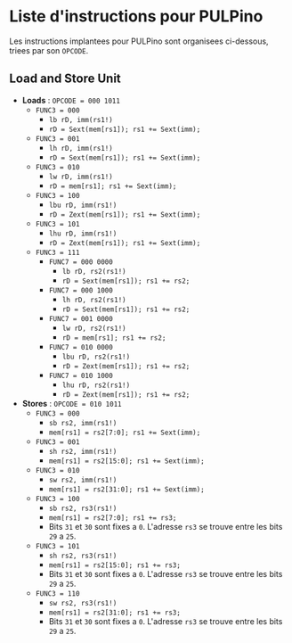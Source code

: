 # Liste d'instructions pour PULPino #

Les instructions implantees pour PULPino sont organisees ci-dessous, triees par son `OPCODE`. 

## Load and Store Unit ##

* **Loads** : `OPCODE = 000 1011`
  * `FUNC3 = 000` 
	* `lb rD, imm(rs1!)`
	* `rD = Sext(mem[rs1]); rs1 += Sext(imm);`
  * `FUNC3 = 001` 
	* `lh rD, imm(rs1!)`
	* `rD = Sext(mem[rs1]); rs1 += Sext(imm);`
  * `FUNC3 = 010` 
	* `lw rD, imm(rs1!)`
	* `rD = mem[rs1]; rs1 += Sext(imm);`
  * `FUNC3 = 100` 
	* `lbu rD, imm(rs1!)`
	* `rD = Zext(mem[rs1]); rs1 += Sext(imm);`
  * `FUNC3 = 101` 
	* `lhu rD, imm(rs1!)`
	* `rD = Zext(mem[rs1]); rs1 += Sext(imm);`
  * `FUNC3 = 111`
	* `FUNC7 = 000 0000`
	  * `lb rD, rs2(rs1!)`
	  * `rD = Sext(mem[rs1]); rs1 += rs2;`
	* `FUNC7 = 000 1000`
	  * `lh rD, rs2(rs1!)`
	  * `rD = Sext(mem[rs1]); rs1 += rs2;`
	* `FUNC7 = 001 0000`
	  * `lw rD, rs2(rs1!)`
	  * `rD = mem[rs1]; rs1 += rs2;`
	* `FUNC7 = 010 0000`
	  * `lbu rD, rs2(rs1!)`
	  * `rD = Zext(mem[rs1]); rs1 += rs2;`
	* `FUNC7 = 010 1000`
	  * `lhu rD, rs2(rs1!)`
	  * `rD = Zext(mem[rs1]); rs1 += rs2;`
* **Stores** : `OPCODE = 010 1011`
  * `FUNC3 = 000`
	* `sb rs2, imm(rs1!)`
	* `mem[rs1] = rs2[7:0]; rs1 += Sext(imm);`
  * `FUNC3 = 001`
	* `sh rs2, imm(rs1!)`
	* `mem[rs1] = rs2[15:0]; rs1 += Sext(imm);`
  * `FUNC3 = 010`
	* `sw rs2, imm(rs1!)`
	* `mem[rs1] = rs2[31:0]; rs1 += Sext(imm);`
  * `FUNC3 = 100`
	* `sb rs2, rs3(rs1!)`
	* `mem[rs1] = rs2[7:0]; rs1 += rs3;`
	* Bits `31` et `30` sont fixes a `0`. L'adresse `rs3` se trouve entre les bits `29` a `25`.
  * `FUNC3 = 101`
	* `sh rs2, rs3(rs1!)`
	* `mem[rs1] = rs2[15:0]; rs1 += rs3;`
	* Bits `31` et `30` sont fixes a `0`. L'adresse `rs3` se trouve entre les bits `29` a `25`.
  * `FUNC3 = 110`
	* `sw rs2, rs3(rs1!)`
	* `mem[rs1] = rs2[31:0]; rs1 += rs3;`
	* Bits `31` et `30` sont fixes a `0`. L'adresse `rs3` se trouve entre les bits `29` a `25`.
	
